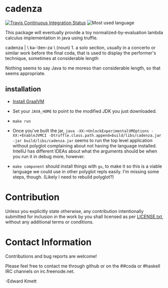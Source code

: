 # cadenza

[![Travis Continuous Integration Status][travis-img]][travis]
![Most used language][top-language-img]

This package will eventually provide a toy normalized-by-evaluation lambda calculus implementation in java using truffle.

cadenza | \ kə-ˈden-zə \ (noun) 1. a solo section, usually in a concerto or similar work before the final coda, that is used to display the performer's technique, sometimes at considerable length

Nothing seems to say Java to me moreso than considerable length, so that seems appropriate.

## installation

* [Install GraalVM][graalvm]

* Set your `JAVA_HOME` to point to the modified JDK you just downloaded.

* `make run`

* Once you've built the jar, `java -XX:+UnlockExperimentalVMOptions -XX:+EnableJVMCI -Dtruffle.class.path.append=build/libs/cadenza.jar -jar build/libs/cadenza.jar` seems to run the top level application without polyglot complaining about not having the language installed. IntelliJ has different IDEAs about what the arguments should be when you run it in debug more, however.

* `make component` should install things with `gu`, to make it so this is a viable language we could use in other polyglot repls easily. I'm missing some steps, though. (Likely I need to rebuild polyglot?)

Contribution
============

Unless you explicitly state otherwise, any contribution intentionally submitted
for inclusion in the work by you shall licensed as per [LICENSE.txt][license], without any
additional terms or conditions.

Contact Information
===================

Contributions and bug reports are welcome!

Please feel free to contact me through github or on the ##coda or #haskell IRC channels on irc.freenode.net.

-Edward Kmett

 [graalvm]: https://www.graalvm.org/downloads
 [travis]: http://travis-ci.org/ekmett/cadenza
 [travis-img]: https://secure.travis-ci.org/ekmett/cadenza.png?branch=master
 [top-language-img]: https://img.shields.io/github/languages/top/ekmett/cadenza
 [license]: https://raw.githubusercontent.com/ekmett/cadenza/master/LICENSE.txt
